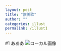 ```yaml
---
layout: post
title: "讃美歌"
author: ""
categories: illust
permalink: /illust1
---
```


#1 あああ
![ローカル画像](.assets/img/yuri1.png "サンプル画像")
